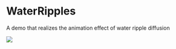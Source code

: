 # WaterRipples
A demo that realizes the animation effect of water ripple diffusion  

![](https://p3-juejin.byteimg.com/tos-cn-i-k3u1fbpfcp/ae3f4848d4f74d8a8c42259629d6321e~tplv-k3u1fbpfcp-zoom-1.image)
